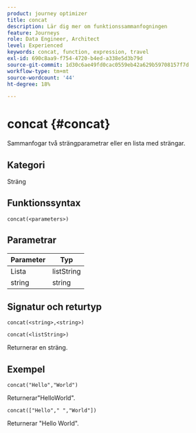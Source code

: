 ```yaml
---
product: journey optimizer
title: concat
description: Lär dig mer om funktionssammanfogningen
feature: Journeys
role: Data Engineer, Architect
level: Experienced
keywords: concat, function, expression, travel
exl-id: 690c8aa9-f754-4720-b4ed-a338e5d3b79d
source-git-commit: 1d30c6ae49fd0cac0559eb42a629b59708157f7d
workflow-type: tm+mt
source-wordcount: '44'
ht-degree: 18%

---
```


# concat {#concat}

Sammanfogar två strängparametrar eller en lista med strängar.

## Kategori

Sträng

## Funktionssyntax

`concat(<parameters>)`

## Parametrar

| Parameter | Typ |
|-----------|------------------|
| Lista | listString |
| string | string |

## Signatur och returtyp

`concat(<string>,<string>)`

`concat(<listString>)`

Returnerar en sträng.

## Exempel

`concat("Hello","World")`

Returnerar&quot;HelloWorld&quot;.

`concat(["Hello"," ","World"])`

Returnerar &quot;Hello World&quot;.
